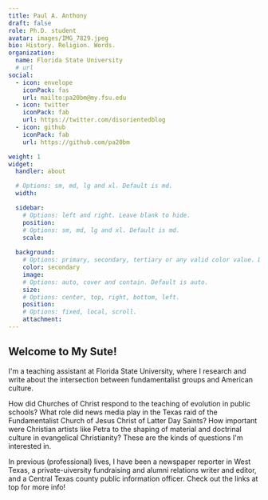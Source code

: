 ```yaml
---
title: Paul A. Anthony
draft: false
role: Ph.D. student
avatar: images/IMG_7829.jpeg
bio: History. Religion. Words.
organization:
  name: Florida State University
  # url
social:
  - icon: envelope
    iconPack: fas
    url: mailto:pa20bm@my.fsu.edu
  - icon: twitter
    iconPack: fab
    url: https://twitter.com/disorientedblog
  - icon: github
    iconPack: fab
    url: https://github.com/pa20bm

weight: 1
widget:
  handler: about

  # Options: sm, md, lg and xl. Default is md.
  width:

  sidebar:
    # Options: left and right. Leave blank to hide.
    position:
    # Options: sm, md, lg and xl. Default is md.
    scale:
  
  background:
    # Options: primary, secondary, tertiary or any valid color value. Default is primary.
    color: secondary
    image:
    # Options: auto, cover and contain. Default is auto.
    size:
    # Options: center, top, right, bottom, left.
    position:
    # Options: fixed, local, scroll.
    attachment: 
---
```


## Welcome to My Sute!

I'm a teaching assistant at Florida State University, where I research and write about the intersection between fundamentalist groups and American culture.

How did Churches of Christ respond to the teaching of evolution in public schools? What role did news media play in the Texas raid of the Fundamentalist Church of Jesus Christ of Latter Day Saints? How important were Christian artists like Petra to the shaping of material and doctrinal culture in evangelical Christianity? These are the kinds of questions I'm interested in.

In previous (professional) lives, I have been a newspaper reporter in West Texas, a private-uiversity fundraising and alumni relations writer and editor, and a Central Texas county public information officer. Check out the links at top for more info!
